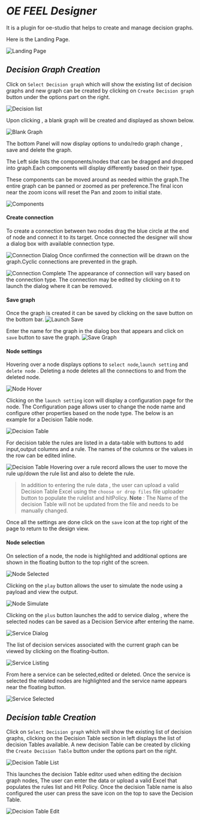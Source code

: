 # ***OE FEEL Designer***

It is a plugin for oe-studio that helps to create and manage decision graphs.

Here is the Landing Page.

![Landing Page](images/empty_state.png)


## ***Decision Graph Creation***
Click on `Select Decision graph` which will show the existing list of decision graphs and new graph can be created by clicking on `Create Decision graph` button under the options part on the right.

![Decision list](images/open_list.png)

Upon clicking , a blank graph will be created and displayed as shown below.

![Blank Graph](images/create_new_graph.png)

The bottom Panel will now display options to undo/redo graph change , save and delete the graph.

The Left side lists the components/nodes that can be dragged and dropped into graph.Each components will display differently based on their type.

These components can be moved around as needed within the graph.The entire graph can be panned or zoomed as per preference.The final icon near the zoom icons will reset the Pan and zoom to initial state.

![Components](images/create_new_components.png)

#### **Create connection**
To create a connection between two nodes drag the blue circle at the end of node and connect it to its target. Once connected the designer will show a dialog box with available connection type.

![Connection Dialog](images/create_new_connection.png)
Once confirmed the connection will be drawn on the graph.Cyclic connections are prevented in the graph.

![Connection Complete](images/connection_drawn.png)
The appearance of connection will vary based on the connection type. The connection may be edited by clicking on it to launch the dialog where it can be removed.

#### **Save graph**
Once the graph is created it can be saved by clicking on the save button on the bottom bar.
![Launch Save](images/save_launch.png)

Enter the name for the graph in the dialog box that appears and click on `save` button to save the graph.
![Save Graph](images/save_graph_dialog.png)


#### **Node settings**
Hovering over a node displays options to `select node`,`launch setting` and `delete node` . 
Deleting a node deletes all the connections to and from the deleted node.

![Node Hover](images/component_setting.png)

Clicking on the `launch setting` icon will display a configuration page for the node. The Configuration page allows user to change the node name and configure other properties based on the node type. The below is an example for a Decision Table node.

![Decision Table](images/setting_decision_table.png)

For decision table the rules are listed in a data-table with buttons to add input,output columns and a  rule. The names of the columns or the values in the row can be edited inline.

![Decision Table](images/decision_value_setting.png)
Hovering over a rule record allows the user to move the rule up/down the rule list and also to delete the rule.

> In addition to entering the rule data , the user can upload a valid Decision Table Excel using the `choose or drop files` file uploader button to populate the rulelist and hitPolicy. __Note__ : The Name of the decision Table will not be updated from the file and needs to be manually changed.

Once all the settings are done click on the `save` icon at the top right of the page to return to the design view.

#### **Node selection**
On selection of a node, the node is highlighted and additional options are shown in the floating button to the top right of the screen.

![Node Selected](images/node_selection.png)

Clicking on the `play` button allows the user to simulate the node using a payload and view the output.

![Node Simulate](images/simulate_node.png)

Clicking on the `plus` button launches the add to service dialog , where the selected nodes can be saved as a Decision Service after entering the name.

![Service Dialog](images/save_service_dialog.png)

The list of decision services associated with the current graph can be viewed by clicking on the floating-button.

![Service Listing](images/service_list.png)

From here a service can be selected,edited or deleted. Once the service is selected the related nodes are highlighted and the service name appears near the floating button.

![Service Selected](images/service_selected.png)

## ***Decision table Creation***
Click on `Select Decision graph` which will show the existing list of decision graphs, clicking on the Decision Table section in left displays the list of decision Tables available. A new decision Table can be created by clicking the `Create Decision Table` button under the options part on the right.

![Decision Table List](images/open_list_table.png)

This launches the decision Table editor used when editing the decision graph nodes, The user can enter the data or upload a valid Excel that populates the rules list and Hit Policy. Once the decision Table name is also configured the user can press the save icon on the top to save the Decision Table.

![Decision Table Edit](images/decision_table_edit.png)